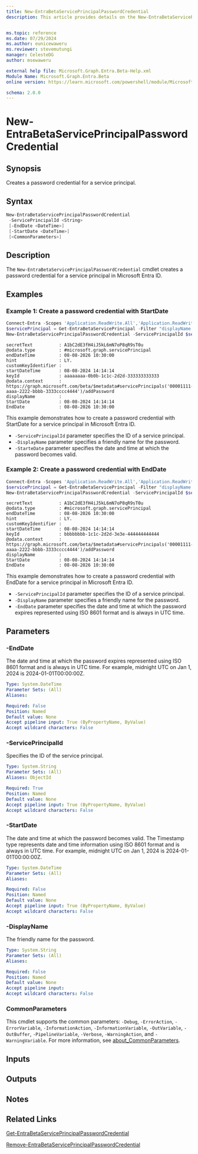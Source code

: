 ```yaml
---
title: New-EntraBetaServicePrincipalPasswordCredential
description: This article provides details on the New-EntraBetaServicePrincipalPasswordCredential command.


ms.topic: reference
ms.date: 07/29/2024
ms.author: eunicewaweru
ms.reviewer: stevemutungi
manager: CelesteDG
author: msewaweru

external help file: Microsoft.Graph.Entra.Beta-Help.xml
Module Name: Microsoft.Graph.Entra.Beta
online version: https://learn.microsoft.com/powershell/module/Microsoft.Graph.Entra.Beta/New-EntraBetaServicePrincipalPasswordCredential

schema: 2.0.0
---
```


# New-EntraBetaServicePrincipalPasswordCredential

## Synopsis

Creates a password credential for a service principal.

## Syntax

```powershell
New-EntraBetaServicePrincipalPasswordCredential
 -ServicePrincipalId <String>
 [-EndDate <DateTime>]
 [-StartDate <DateTime>]
 [<CommonParameters>]
```

## Description

The `New-EntraBetaServicePrincipalPasswordCredential` cmdlet creates a password credential for a service principal in Microsoft Entra ID.

## Examples

### Example 1: Create a password credential with StartDate

```powershell
Connect-Entra -Scopes 'Application.ReadWrite.All','Application.ReadWrite.OwnedBy'
$servicePrincipal = Get-EntraBetaServicePrincipal -Filter "displayName eq 'Helpdesk Application'"
New-EntraBetaServicePrincipalPasswordCredential -ServicePrincipalId $servicePrincipal.Id -DisplayName 'Helpdesk App Credential' -StartDate '2024-11-04T14:14:14Z'
```

```Output
secretText          : A1bC2dE3fH4iJ5kL6mN7oP8qR9sT0u
@odata.type         : #microsoft.graph.servicePrincipal
endDateTime         : 08-08-2026 10:30:00
hint                : LY.
customKeyIdentifier :
startDateTime       : 08-08-2024 14:14:14
keyId               : aaaaaaaa-0b0b-1c1c-2d2d-333333333333
@odata.context      : https://graph.microsoft.com/beta/$metadata#servicePrincipals('00001111-aaaa-2222-bbbb-3333cccc4444')/addPassword
displayName         :
StartDate           : 08-08-2024 14:14:14
EndDate             : 08-08-2026 10:30:00
```

This example demonstrates how to create a password credential with StartDate for a service principal in Microsoft Entra ID.  

- `-ServicePrincipalId` parameter specifies the ID of a service principal.
- `-DisplayName` parameter specifies a friendly name for the password.
- `-StarteDate` parameter specifies the date and time at which the password becomes valid.

### Example 2: Create a password credential with EndDate

```powershell
Connect-Entra -Scopes 'Application.ReadWrite.All','Application.ReadWrite.OwnedBy'
$servicePrincipal = Get-EntraBetaServicePrincipal -Filter "displayName eq 'Helpdesk Application'"
New-EntraBetaServicePrincipalPasswordCredential -ServicePrincipalId $servicePrincipal.Id -DisplayName 'Helpdesk App Credential' -EndDate '2024-11-04T14:14:14Z'
```

```Output
secretText          : A1bC2dE3fH4iJ5kL6mN7oP8qR9sT0u
@odata.type         : #microsoft.graph.servicePrincipal
endDateTime         : 08-08-2026 10:30:00
hint                : LY.
customKeyIdentifier :
startDateTime       : 08-08-2024 14:14:14
keyId               : bbbbbbbb-1c1c-2d2d-3e3e-444444444444
@odata.context      : https://graph.microsoft.com/beta/$metadata#servicePrincipals('00001111-aaaa-2222-bbbb-3333cccc4444')/addPassword
displayName         :
StartDate           : 08-08-2024 14:14:14
EndDate             : 08-08-2026 10:30:00
```

This example demonstrates how to create a password credential with EndDate for a service principal in Microsoft Entra ID.

- `-ServicePrincipalId` parameter specifies the ID of a service principal.
- `-DisplayName` parameter specifies a friendly name for the password.
- `-EndDate` parameter specifies the date and time at which the password expires represented using ISO 8601 format and is always in UTC time.

## Parameters

### -EndDate

The date and time at which the password expires represented using ISO 8601 format and is always in UTC time. For example, midnight UTC on Jan 1, 2024 is 2024-01-01T00:00:00Z.

```yaml
Type: System.DateTime
Parameter Sets: (All)
Aliases:

Required: False
Position: Named
Default value: None
Accept pipeline input: True (ByPropertyName, ByValue)
Accept wildcard characters: False
```

### -ServicePrincipalId

Specifies the ID of the service principal.

```yaml
Type: System.String
Parameter Sets: (All)
Aliases: ObjectId

Required: True
Position: Named
Default value: None
Accept pipeline input: True (ByPropertyName, ByValue)
Accept wildcard characters: False
```

### -StartDate

The date and time at which the password becomes valid. The Timestamp type represents date and time information using ISO 8601 format and is always in UTC time. For example, midnight UTC on Jan 1, 2024 is 2024-01-01T00:00:00Z.

```yaml
Type: System.DateTime
Parameter Sets: (All)
Aliases:

Required: False
Position: Named
Default value: None
Accept pipeline input: True (ByPropertyName, ByValue)
Accept wildcard characters: False
```

### -DisplayName

The friendly name for the password.

```yaml
Type: System.String
Parameter Sets: (All)
Aliases:

Required: False
Position: Named
Default value: None
Accept pipeline input: 
Accept wildcard characters: False
```

### CommonParameters

This cmdlet supports the common parameters: `-Debug`, `-ErrorAction`, `-ErrorVariable`, `-InformationAction`, `-InformationVariable`, `-OutVariable`, `-OutBuffer`, `-PipelineVariable`, `-Verbose`, `-WarningAction`, and `-WarningVariable`. For more information, see [about_CommonParameters](https://go.microsoft.com/fwlink/?LinkID=113216).

## Inputs

## Outputs

## Notes

## Related Links

[Get-EntraBetaServicePrincipalPasswordCredential](Get-EntraBetaServicePrincipalPasswordCredential.md)

[Remove-EntraBetaServicePrincipalPasswordCredential](Remove-EntraBetaServicePrincipalPasswordCredential.md)
